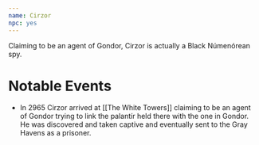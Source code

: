 ```yaml
---
name: Cirzor
npc: yes
---
```


Claiming to be an agent of Gondor, Cirzor is actually a Black Númenórean spy.

# Notable Events

* In 2965 Cirzor arrived at [[The White Towers]] claiming to be an agent of Gondor trying to link the palantír held there with the one in Gondor. He was discovered and taken captive and eventually sent to the Gray Havens as a prisoner.